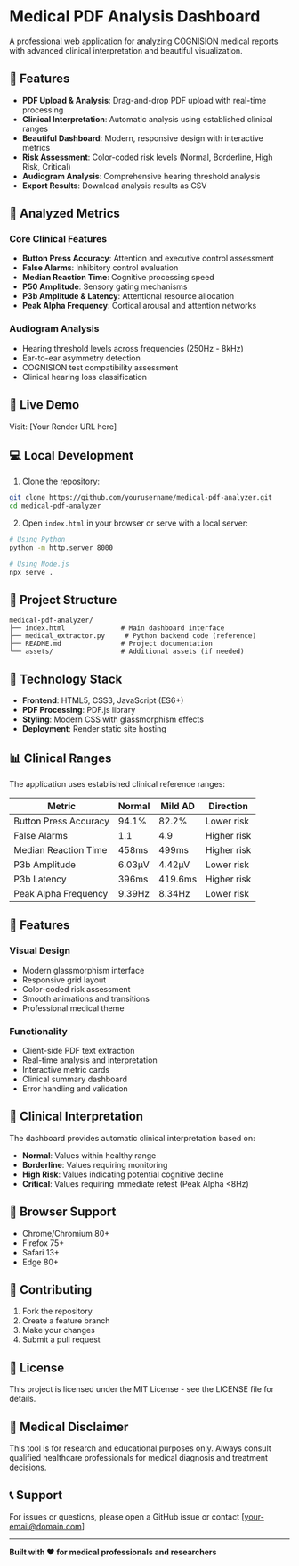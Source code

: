 # Medical PDF Analysis Dashboard

A professional web application for analyzing COGNISION medical reports with advanced clinical interpretation and beautiful visualization.

## 🌟 Features

- **PDF Upload & Analysis**: Drag-and-drop PDF upload with real-time processing
- **Clinical Interpretation**: Automatic analysis using established clinical ranges
- **Beautiful Dashboard**: Modern, responsive design with interactive metrics
- **Risk Assessment**: Color-coded risk levels (Normal, Borderline, High Risk, Critical)
- **Audiogram Analysis**: Comprehensive hearing threshold analysis
- **Export Results**: Download analysis results as CSV

## 🧠 Analyzed Metrics

### Core Clinical Features
- **Button Press Accuracy**: Attention and executive control assessment
- **False Alarms**: Inhibitory control evaluation  
- **Median Reaction Time**: Cognitive processing speed
- **P50 Amplitude**: Sensory gating mechanisms
- **P3b Amplitude & Latency**: Attentional resource allocation
- **Peak Alpha Frequency**: Cortical arousal and attention networks

### Audiogram Analysis
- Hearing threshold levels across frequencies (250Hz - 8kHz)
- Ear-to-ear asymmetry detection
- COGNISION test compatibility assessment
- Clinical hearing loss classification

## 🚀 Live Demo

Visit: [Your Render URL here]

## 💻 Local Development

1. Clone the repository:
```bash
git clone https://github.com/yourusername/medical-pdf-analyzer.git
cd medical-pdf-analyzer
```

2. Open `index.html` in your browser or serve with a local server:
```bash
# Using Python
python -m http.server 8000

# Using Node.js
npx serve .
```

## 📁 Project Structure

```
medical-pdf-analyzer/
├── index.html              # Main dashboard interface
├── medical_extractor.py     # Python backend code (reference)
├── README.md               # Project documentation
└── assets/                 # Additional assets (if needed)
```

## 🔧 Technology Stack

- **Frontend**: HTML5, CSS3, JavaScript (ES6+)
- **PDF Processing**: PDF.js library
- **Styling**: Modern CSS with glassmorphism effects
- **Deployment**: Render static site hosting

## 📊 Clinical Ranges

The application uses established clinical reference ranges:

| Metric | Normal | Mild AD | Direction |
|--------|---------|---------|-----------|
| Button Press Accuracy | 94.1% | 82.2% | Lower risk |
| False Alarms | 1.1 | 4.9 | Higher risk |
| Median Reaction Time | 458ms | 499ms | Higher risk |
| P3b Amplitude | 6.03μV | 4.42μV | Lower risk |
| P3b Latency | 396ms | 419.6ms | Higher risk |
| Peak Alpha Frequency | 9.39Hz | 8.34Hz | Lower risk |

## 🎨 Features

### Visual Design
- Modern glassmorphism interface
- Responsive grid layout
- Color-coded risk assessment
- Smooth animations and transitions
- Professional medical theme

### Functionality
- Client-side PDF text extraction
- Real-time analysis and interpretation
- Interactive metric cards
- Clinical summary dashboard
- Error handling and validation

## 🔬 Clinical Interpretation

The dashboard provides automatic clinical interpretation based on:

- **Normal**: Values within healthy range
- **Borderline**: Values requiring monitoring
- **High Risk**: Values indicating potential cognitive decline
- **Critical**: Values requiring immediate retest (Peak Alpha <8Hz)

## 📱 Browser Support

- Chrome/Chromium 80+
- Firefox 75+
- Safari 13+
- Edge 80+

## 🤝 Contributing

1. Fork the repository
2. Create a feature branch
3. Make your changes
4. Submit a pull request

## 📄 License

This project is licensed under the MIT License - see the LICENSE file for details.

## 🏥 Medical Disclaimer

This tool is for research and educational purposes only. Always consult qualified healthcare professionals for medical diagnosis and treatment decisions.

## 📞 Support

For issues or questions, please open a GitHub issue or contact [your-email@domain.com]

---

**Built with ❤️ for medical professionals and researchers**